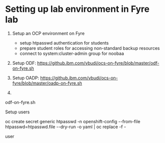 # Setting up lab environment in Fyre lab

1. Setup an OCP environment on Fyre

    - setup htpasswd authentication for students
    - prepare student roles for accessing non-standard backup resources
    - connect to system:cluster-admin group for noobaa

2. Setup ODF: https://github.ibm.com/vbudi/ocs-on-fyre/blob/master/odf-on-fyre.sh


3. Setup OADP: https://github.ibm.com/vbudi/ocs-on-fyre/blob/master/oadp-on-fyre.sh


4. 

odf-on-fyre.sh 

Setup users

oc create secret generic htpasswd -n openshift-config --from-file htpasswd=htpasswd.file --dry-run -o yaml | oc replace -f -

user 
